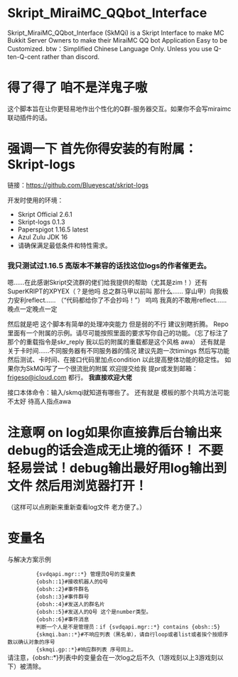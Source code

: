 # Skript_MiraiMC_QQbot_Interface
Skript_MiraiMC_QQbot_Interface (SkMQi) is a Skript Interface to make MC Bukkit Server Owners to make their MiraiMC QQ bot Application Easy to be Customized.
btw：Simplified Chinese Language Only. Unless you use Q-ten-Q-cent rather than discord.

# 得了得了 咱不是洋鬼子嗷
这个脚本旨在让你更轻易地作出个性化的Q群-服务器交互。如果你不会写miraimc联动插件的话。
# 强调一下 首先你得安装的有附属：Skript-logs
链接：https://github.com/Blueyescat/skript-logs 

开发时使用的环境：
 - Skript Official 2.6.1
 - Skript-logs 0.1.3
 - Paperspigot 1.16.5 latest
 - Azul Zulu JDK 16
 - 请确保满足最低条件和特性需求。

### 我只测试过1.16.5 高版本不兼容的话找这位logs的作者催更去。

嗯……在此感谢Skript交流群的佬们给我提供的帮助（尤其是zim！）还有SuperKRIPT的XPYEX（？是他吗 总之群马甲以前叫 那什么…… 穿山甲）向我极力安利reflect……
（“代码都给你了不会抄吗！”）
呜呜 我真的不敢用reflect……晚点一定晚点一定

然后就是吧 这个脚本有简单的处理冲突能力 但是弱的不行 建议别瞎折腾。
Repo里面有一个附属的示例。请尽可能按照里面的要求写你自己的功能。（忘了标注了 那个的重载指令是skr_reply 我以后的附属的重载都是这个风格 awa）
还有就是关于卡时间……不同服务器有不同服务器的情况 建议先跑一次timings 然后写功能 然后测试、卡时间、在接口代码里加点condition 以此提高整体功能的稳定性。
如果你为SkMQi写了一个很流批的附属 欢迎提交给我 提pr或发到邮箱： frigeso@icloud.com 都行。
**我直接欢迎大佬**

接口本体命令：输入/skmqi就知道有哪些了。
还有就是 模板的那个共鸣方法可能不太好 待高人指点awa
# 注意啊 on log如果你直接靠后台输出来debug的话会造成无止境的循环！ 不要轻易尝试！debug输出最好用log输出到文件 然后用浏览器打开！
（这样可以点刷新来重新查看log文件 老方便了。）

# 变量名
与解决方案示例<br>

`         {svdqapi.mgr::*} 管理员Q号的变量表`<br>
`         {obsh::1}#接收机器人的Q号`<br>
`         {obsh::2}#事件群名`<br>
`         {obsh::3}#事件群号`<br>
`         {obsh::4}#发送人的群名片`<br>
`         {obsh::5}#发送人的Q号 这个是number类型。`<br>
`         {obsh::6}#事件消息`<br>
`         判断一个人是不是管理员：if {svdqapi.mgr::*} contains {obsh::5}`<br>
`         {skmqi.ban::*}#不响应列表（黑名单），请自行loop或者list或者挨个按顺序数以确认对象的序号`<br>
`         {skmqi.gp::*}#响应群列表 序号同上。`<br>
请注意，{obsh::*\}列表中的变量会在一次log之后不久（1游戏刻以上3游戏刻以下）被清除。



